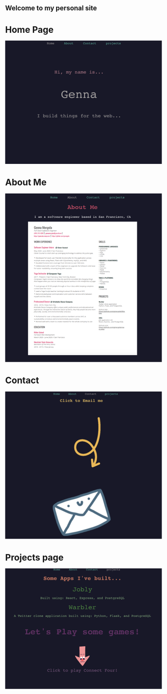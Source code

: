 ## Welcome to my personal site

# Home Page
![website homepage](./screen-shots/homepage.png)
# About Me
![website about](./screen-shots/about.png)
# Contact
![website contact](./screen-shots/contact.png)
# Projects page
![website contact](./screen-shots/projects.png)
